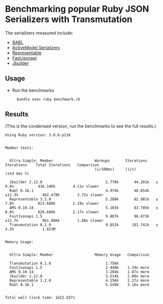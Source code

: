 # Benchmarking popular Ruby JSON Serializers with Transmutation

The serializers measured include:

- [RABL](https://github.com/nesquena/rabl/)
- [ActiveModel Serializers](https://github.com/rails-api/active_model_serializers)
- [Representable](https://github.com/trailblazer/representable)
- [FastJsonapi](https://github.com/Netflix/fast_jsonapi)
- [Jbuilder](https://github.com/rails/jbuilder)

## Usage

- Run the benchmarks

        bundle exec ruby benchmark.rb

## Results

(This is the condensed version, run the benchmarks to see the full results.)

```
Using Ruby version: 3.0.6-p216


Member tests:


  Ultra Simple: Member                   Warmups       Iterations    Iterations    Total Iterations   Comparison
                                         (i/100ms)     (i/s)         (std dev %)

  Jbuilder 2.12.0                             2.778k       44.201k   ± 9.6%           436.146k        4.11x slower
  Rabl 0.16.1                                 4.974k       48.854k   ±11.3%           482.478k        3.72x slower
  Representable 3.2.0                         5.280k       82.981k   ± 7.9%           823.680k        2.19x slower
  AMS 0.10.14                                 5.103k       83.705k   ± 8.6%           826.686k        2.17x slower
  FastJsonapi 1.5                             9.807k       96.873k   ±11.7%           961.086k        1.88x slower
  Transmutation 0.1.0                         9.852k      181.741k   ± 4.3%             1.823M


Memory Usage:


  Ultra Simple: Member                   Memory Usage   Comparison

  Transmutation 0.1.0                         1.756k
  FastJsonapi 1.5                             2.440k    1.39x more
  AMS 0.10.14                                 3.284k    1.87x more
  Jbuilder 2.12.0                             3.514k    2.00x more
  Representable 3.2.0                         4.156k    2.37x more
  Rabl 0.16.1                                 5.549k    3.16x more


Total wall clock time: 1m12.837s
```
